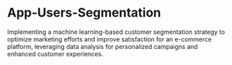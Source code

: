 # App-Users-Segmentation
Implementing a machine learning-based customer segmentation strategy to optimize marketing efforts and improve satisfaction for an e-commerce platform, leveraging data analysis for personalized campaigns and enhanced customer experiences.
